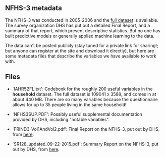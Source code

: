 ## NFHS-3 metadata

The NFHS-3 was conducted in 2005-2006 and the [full dataset](http://www.dhsprogram.com/what-we-do/survey/survey-display-264.cfm) is available.  The survey organization DHS has put out a detailed Final Report, and a summary of that report, which present descriptive statistics.  But no one has built predictive models or generally applied machine learning to the data.

The data can't be posted publicly (stay tuned for a private link for sharing!; but anyone can register at the site and download it directly), but here are some metadata files that describe the variables we have available to work with.



## Files

* 'IAHR52FL.txt': Codebook for the roughly 200 useful variables in the **household** dataset.  The full dataset is 109041 x 3588, and comes in at about 440 MB.  There are so many variables because the questionnaire allows for up to 35 people living in the same household!

* 'NFHS3SUP.PDF': Possibly useful supplemental documentation provided by DHS, including "notable variables".

* 'FRIND3-Vol1AndVol2.pdf': Final Report on the NFHS-3, put out by DHS, from [here](http://www.dhsprogram.com/what-we-do/survey/survey-display-264.cfm).

* 'SR128_updated_09-22-2015.pdf': Summary Report on the NFHS-3, put out by DHS, from [here](http://www.dhsprogram.com/what-we-do/survey/survey-display-264.cfm).

